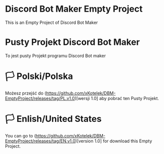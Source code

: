 # Discord Bot Maker Empty Project
This is an Empty Project of Discord Bot Maker

# Pusty Projekt Discord Bot Maker
To jest pusty Projekt programu Discord Bot maker


# 🏳️ Polski/Polska
Możesz przejść do (https://github.com/xKotelek/DBM-EmptyProject/releases/tag/PL.v1.0)[wersji 1.0] aby pobrać ten Pusty Projekt.

# 🏳️ Enlish/United States
You can go to (https://github.com/xKotelek/DBM-EmptyProject/releases/tag/EN.v1.0)[version 1.0] for download this Empty Project.
